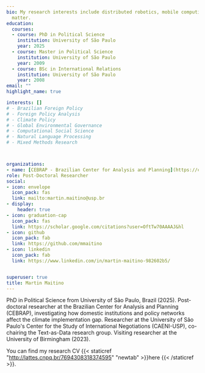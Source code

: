 ```yaml
---
bio: My research interests include distributed robotics, mobile computing and programmable
  matter.
education:
  courses:
  - course: PhD in Political Science
    institution: University of São Paulo
    year: 2025
  - course: Master in Political Science
    institution: University of São Paulo
    year: 2009
  - course: BSc in International Relations
    institution: University of São Paulo
    year: 2008
email: ""
highlight_name: true

interests: []
# - Brazilian Foreign Policy
# - Foreign Policy Analysis
# - Climate Policy
# - Global Environmental Governance
# - Computational Social Science
# - Natural Language Processing
# - Mixed Methods Research



organizations:
- name: [CEBRAP - Brazilian Center for Analysis and Planning](https://cebrap.org.br/home-en/)
role: Post-Doctoral Researcher
social:
- icon: envelope
  icon_pack: fas
  link: mailto:martin.maitino@usp.br
- display:
    header: true
- icon: graduation-cap
  icon_pack: fas
  link: https://scholar.google.com/citations?user=OftTw70AAAAJ&hl
- icon: github
  icon_pack: fab
  link: https://github.com/mmaitino
- icon: linkedin
  icon_pack: fab
  link: https://www.linkedin.com/in/martin-maitino-982602b5/


superuser: true
title: Martin Maitino
---
```


PhD in Political Science from University of São Paulo, Brazil (2025). Post-doctoral researcher at the Brazilian Center for Analysis and Planning (CEBRAP), investigating how domestic institutions and policy networks affect the climate implementation gap. Researcher at the University of São Paulo's Center for the Study of International Negotiations (CAENI-USP), co-chairing the Text-as-Data research group. Visiting researcher at the University of Birmingham (2023). 

You can find my research CV {{< staticref "http://lattes.cnpq.br/7694308318374595" "newtab" >}}here {{< /staticref >}}.
